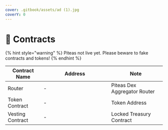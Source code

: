 ```yaml
---
cover: .gitbook/assets/ad (1).jpg
coverY: 0
---
```


# 📄 Contracts

{% hint style="warning" %}
Piteas not live yet. Please beware to fake contracts and tokens!
{% endhint %}

<table><thead><tr><th>Contract Name</th><th width="201">Address</th><th>Note</th></tr></thead><tbody><tr><td>Router</td><td>-</td><td>Piteas Dex Aggregator Router</td></tr><tr><td>Token Contract</td><td>-</td><td>Token Address</td></tr><tr><td>Vesting Contract</td><td>-</td><td>Locked Treasury Contract</td></tr></tbody></table>
